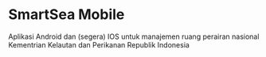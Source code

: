 # SmartSea Mobile

Aplikasi Android dan (segera) IOS untuk manajemen ruang perairan nasional
Kementrian Kelautan dan Perikanan Republik Indonesia
